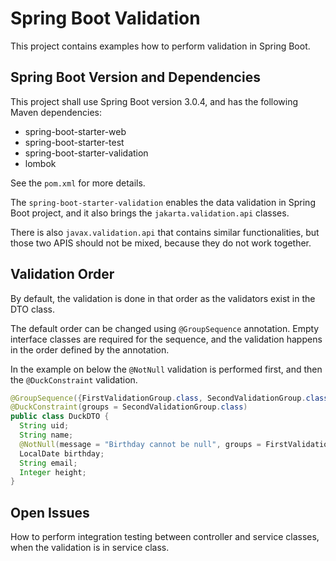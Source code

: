 # Spring Boot Validation

This project contains examples how to perform validation in Spring Boot.

## Spring Boot Version and Dependencies

This project shall use Spring Boot version 3.0.4, and has the following Maven dependencies:

* spring-boot-starter-web
* spring-boot-starter-test
* spring-boot-starter-validation
* lombok

See the ```pom.xml``` for more details.

The ```spring-boot-starter-validation``` enables the data validation in Spring Boot project, and it also brings the ```jakarta.validation.api``` classes.

There is also ```javax.validation.api``` that contains similar functionalities, but those two APIS should not be mixed, because they do not work together. 

## Validation Order

By default, the validation is done in that order as the validators exist in the DTO class.

The default order can be changed using ```@GroupSequence``` annotation. Empty interface classes are required for the sequence, and the validation happens in the order defined by the annotation.

In the example on below the ```@NotNull``` validation is performed first, and then the ```@DuckConstraint``` validation.

```java
@GroupSequence({FirstValidationGroup.class, SecondValidationGroup.class, DuckDTO.class})
@DuckConstraint(groups = SecondValidationGroup.class)
public class DuckDTO {
  String uid;
  String name;
  @NotNull(message = "Birthday cannot be null", groups = FirstValidationGroup.class)
  LocalDate birthday;
  String email;
  Integer height;
}
```

## Open Issues

How to perform integration testing between controller and service classes, when the validation is in service class.
